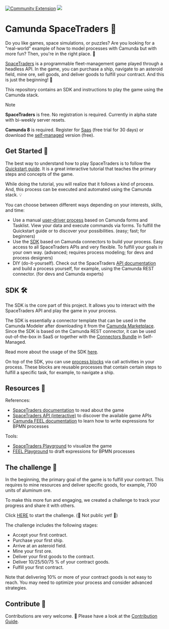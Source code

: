 [![Community Extension](https://img.shields.io/badge/Community%20Extension-An%20open%20source%20community%20maintained%20project-FF4700)](https://github.com/camunda-community-hub/community)
[![](https://img.shields.io/badge/Lifecycle-Incubating-blue)](https://github.com/Camunda-Community-Hub/community/blob/main/extension-lifecycle.md#incubating-)

# Camunda SpaceTraders 🚀

Do you like games, space simulations, or puzzles? Are you looking for a "real-world" example of how to model processes
with Camunda but with more fun? Then, you're in the right place. 👾

[SpaceTraders](https://spacetraders.io/) is a programmable fleet-management game played through a headless API. In the
game, you can purchase a ship, navigate to an asteroid field, mine ore, sell goods, and deliver goods to fulfill your
contract. And this is just the beginning! 🚀

This repository contains an SDK and instructions to play the game using the Camunda stack. 

> [!NOTE]  
> **SpaceTraders** is free. No registration is required. Currently in alpha state with bi-weekly server resets.
>
> **Camunda 8** is required. Register for [Saas](https://signup.camunda.com/) (free trial for 30 days) or download the [self-managed](https://docs.camunda.io/docs/self-managed/platform-deployment/overview/) version (free). 

## Get Started 🔧 

The best way to understand how to play SpaceTraders is to follow
the [Quickstart guide](https://docs.spacetraders.io/quickstart/new-game). It is a great interactive tutorial that
teaches the primary steps and concepts of the game.

While doing the tutorial, you will realize that it follows a kind of process. And, this process can be executed and
automated using the Camunda stack. 💡

You can choose between different ways depending on your interests, skills, and time:

- Use a manual [user-driver process](manual-process) based on Camunda forms and
  Tasklist. View your data and execute commands via forms. To fulfill the Quickstart guide or to discover your possibilities. (easy; fast; for beginners)
- Use the [SDK](sdk) based on Camunda connectors to build your process. Easy access to all SpaceTraders APIs and very flexible. To fulfill your goals in your own way. (advanced;
  requires process modeling; for devs and process designers)
- DIY (do-it-yourself). Check out the
  SpaceTraders [API documentation](https://spacetraders.stoplight.io/docs/spacetraders/11f2735b75b02-space-traders-api)
  and build a process yourself, for example, using the Camunda REST connector. (for devs and Camunda experts)

## SDK 🛠️

The SDK is the core part of this project. It allows you to interact with the SpaceTraders API and play the game in your process. 

The SDK is essentially a connector template that can be used in the Camunda Modeler after downloading it from the [Camunda Marketplace](https://marketplace.camunda.com/en-US/apps/420889/spacetraders-sdk). 
Since the SDK is based on the Camunda REST connector, it can be used out-of-the-box in SaaS or together with the [Connectors Bundle](https://docs.camunda.io/docs/self-managed/connectors-deployment/install-and-start/#connector-runtime-and-function) in Self-Managed.

Read more about the usage of the SDK [here](sdk).

On top of the SDK, you can use [process blocks](process-blocks) via call activities in your process. These blocks are reusable processes 
that contain certain steps to fulfill a specific task, for example, to navigate a ship.

## Resources 📖

References:

- [SpaceTraders documentation](https://docs.spacetraders.io/) to read about the game
- [SpaceTraders API (interactive)](https://spacetraders.stoplight.io/docs/spacetraders) to discover the available game APIs
- [Camunda FEEL documentation](https://docs.camunda.io/docs/components/modeler/feel/language-guide/feel-expressions-introduction/) to learn how to write expressions for BPMN processes

Tools:

- [SpaceTraders Playground](https://docs.spacetraders.io/playground) to visualize the game
- [FEEL Playground](https://camunda.github.io/feel-scala/docs/playground/) to draft expressions for BPMN processes

## The challenge 🏁

In the beginning, the primary goal of the game is to fulfill your contract. This requires to mine resources and deliver
specific goods, for example, 7100 units of aluminum ore.

To make this more fun and engaging, we created a challenge to track your progress and share it with others.

Click [HERE](https://bru-2.tasklist.camunda.io/1b68bd9a-f204-4e74-84bc-88d09035a14d/new/space-traders-challenge) to
start the challenge. (🚧 Not public yet! 🚧)

The challenge includes the following stages:

- Accept your first contract.
- Purchase your first ship.
- Arrive at an asteroid field.
- Mine your first ore.
- Deliver your first goods to the contract.
- Deliver 10/25/50/75 % of your contract goods.
- Fulfill your first contract.

Note that delivering 10% or more of your contract goods is not easy to reach. You may need to optimize your process and
consider advanced strategies.  

## Contribute 🌱

Contributions are very welcome. 🎉 Please have a look at the [Contribution Guide](CONTRIBUTING.MD).
